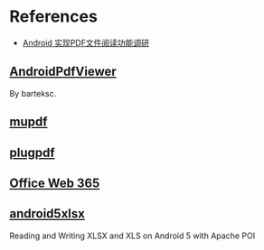 # References

- [Android 实现PDF文件阅读功能调研](http://www.jianshu.com/p/1bf49af6584d)

## [AndroidPdfViewer](https://github.com/barteksc/AndroidPdfViewer)

By barteksc.

## [mupdf](http://mupdf.com/)

## [plugpdf](https://plugpdf.com/)

## [Office Web 365](https://officeweb365.com/)

## [android5xlsx](https://github.com/andruhon/android5xlsx)

Reading and Writing XLSX and XLS on Android 5 with Apache POI


